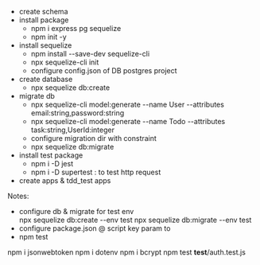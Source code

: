 - create schema
- install package 
    - npm i express pg sequelize
    - npm init -y
- install sequelize
    - npm install --save-dev sequelize-cli
    - npx sequelize-cli init  
    - configure config.json of DB postgres project
- create database
    - npx sequelize db:create
- migrate db
    - npx sequelize-cli model:generate --name User --attributes email:string,password:string
    - npx sequelize-cli model:generate --name Todo --attributes task:string,UserId:integer
    - configure migration dir with constraint
    - npx sequelize db:migrate
- install test package
    - npm i -D jest
    - npm i -D supertest : to test http request
- create apps & tdd_test apps

Notes:
- configure db & migrate for test env  
    npx sequelize db:create --env test
    npx sequelize db:migrate --env test
- configure package.json @ script key param to 
- npm test


npm i jsonwebtoken
npm i dotenv
npm i bcrypt
npm test __test__/auth.test.js